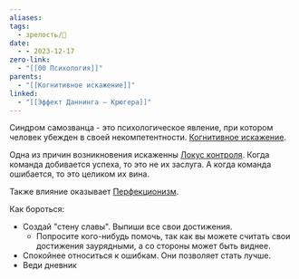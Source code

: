 ```yaml
---
aliases: 
tags:
  - зрелость/🌱
date:
  - - 2023-12-17
zero-link:
  - "[[00 Психология]]"
parents:
  - "[[Когнитивное искажение]]"
linked:
  - "[[Эффект Даннинга — Крюгера]]"
---
```

Синдром самозванца - это психологическое явление, при котором человек убежден в своей некомпетентности. [Когнитивное искажение](Когнитивное%20искажение.md).

Одна из причин возникновения искаженны [Локус контроля](Локус%20контроля.md). Когда команда добивается успеха, то это не их заслуга. А когда команда ошибается, то это целиком их вина.

Также влияние оказывает [Перфекционизм](Перфекционизм.md).

Как бороться:
- Создай "стену славы". Выпиши все свои достижения.
	- Попросите кого-нибудь помочь, так как вы можете считать свои достижения заурядными, а со стороны может быть виднее.
- Спокойнее относиться к ошибкам. Они позволяет стать лучше.
- Веди дневник